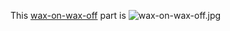 This [wax-on-wax-off](https://www.youtube.com/watch?v=fULNUr0rvEc) part is 
![wax-on-wax-off.jpg](http://i.imgur.com/5QlICkE.gif)